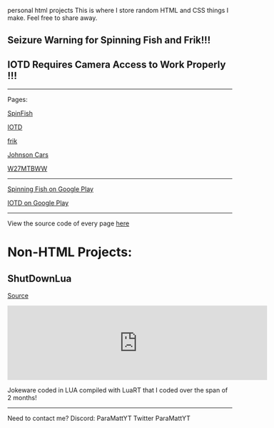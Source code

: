 personal html projects
This is where I store random HTML and CSS things I make.
Feel free to share away.
## Seizure Warning for Spinning Fish and Frik!!!
## IOTD Requires Camera Access to Work Properly !!!
--------------------------
Pages:

[SpinFish](/SpinFish/)

[IOTD](/IOTD/)

[frik](/frik/)

[Johnson Cars](/Johnson/)

[W27MTBWW](/bww/)

--------------------------

[Spinning Fish on Google Play](https://play.google.com/store/apps/details?id=com.paramattyt.spinningfish)

[IOTD on Google Play](https://play.google.com/store/apps/details?id=com.paramattyt.iotd)

--------------------------
View the source code of every page [here](https://github.com/ParaMattKoopa/paramattkoopa.github.io/tree/main)


# Non-HTML Projects:

## ShutDownLua

[Source](https://github.com/ParaMattKoopa/ShutdownLua/tree/main)

<iframe frameborder="0" src="https://itch.io/embed/2736451?bg_color=000000&amp;fg_color=fe9494&amp;link_color=b30c0c&amp;border_color=8c3030" width="582" height="167"><a href="https://paramattkoopa-lolking.itch.io/sdl">ShutdownLua by ParaMattKoopa Lolking</a></iframe>

Jokeware coded in LUA compiled with LuaRT that I coded over the span of 2 months!

--------------------------

Need to contact me?
Discord: ParaMattYT
Twitter ParaMattYT
